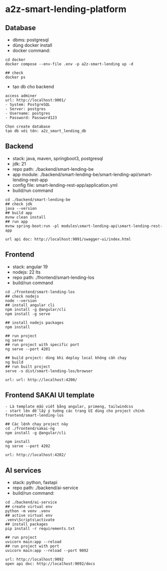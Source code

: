# a2z-smart-lending-platform

## Database
- dbms: postgresql
- dùng docker install
- docker command:
```shell
cd docker
docker compose --env-file .env -p a2z-smart-lending up -d

## check
docker ps
```
- tạo db cho backend
```text
access adminer
url: http://localhost:9001/
- System: PostgreSQL
- Server: postgres
- Username: postgres
- Password: Password123

Chọn create database
tạo db với tên: a2z_smart_lending_db
```

## Backend
- stack: java, maven, springboot3, postgresql
- jdk: 21
- repo path: ./backend/smart-lending-be
- app module: ./backend/smart-lending-be/smart-lending-api/smart-lending-rest-app
- config file: smart-lending-rest-app/application.yml
- build/run command
```shell
cd ./backend/smart-lending-be
## check jdk
java --version
## build app
mvnw clean install
## run app
mvnw spring-boot:run -pl modules\smart-lending-api\smart-lending-rest-app
```
```text
url api doc: http://localhost:9091/swagger-ui/index.html
```


## Frontend
- stack: angular 19
- nodejs: 22 lts
- repo path: ./frontend/smart-lending-los
- build/run command
```shell
cd ./frontend/smart-lending-los
## check nodejs
node --version
## install angular cli
npm install -g @angular/cli
npm install -g serve

## install nodejs packages
npm install

## run project
ng serve
## run project with specific port
ng serve --port 4201

## build project: dùng khi deploy local không cần chạy
ng build
## run built project 
serve -s dist/smart-lending-los/browser
```
```text
url: url: http://localhost:4200/
```

## Frontend SAKAI UI template
```text
- Là template mẫu viết bằng angular, primeng, tailwindcss
- start lên để lấy ý tưởng các trang UI dùng cho project chính frontend/smart-lending-los
```
```shell
## Các lệnh chạy project này
cd ./frontend/sakai-ng
npm install -g @angular/cli

npm install
ng serve --port 4202
```
```text
url: http://localhost:4202/
```


## AI services
- stack: python, fastapi
- repo path: ./backend/ai-service
- build/run command:
```shell
cd ./backend/ai-service
## create virtual env
python -m venv .venv
## active virtual env
.venv\Scripts\activate
## install packages
pip install -r requirements.txt

## run project
uvicorn main:app --reload
## run project with port
uvicorn main:app --reload --port 9092
```
```text
url: http://localhost:9092
open api doc: http://localhost:9092/docs
```